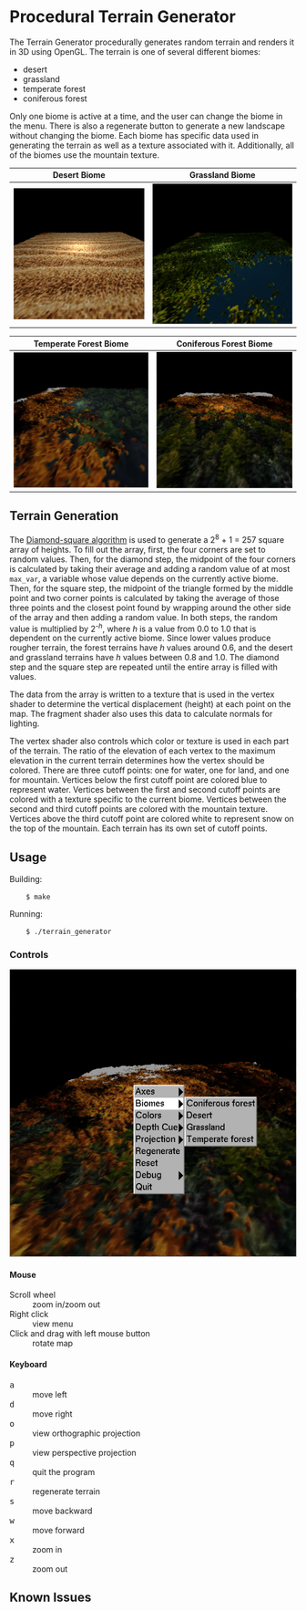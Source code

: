 # Procedural Terrain Generator

The Terrain Generator procedurally generates random terrain and renders it in 3D using OpenGL. The terrain is one of several different biomes:

* desert
* grassland
* temperate forest
* coniferous forest

Only one biome is active at a time, and the user can change the biome in the menu. There is also a regenerate button to generate a new landscape without changing the biome. Each biome has specific data used in generating the terrain as well as a texture associated with it. Additionally, all of the biomes use the mountain texture.

|Desert Biome|Grassland Biome|
| ------------- | ------------- |
| ![screenshot of desert biome](screenshots/desert_biome.png "desert biome")  | ![screenshot of grassland biome](screenshots/grassland_biome.png "grassland biome")  |

|Temperate Forest Biome|Coniferous Forest Biome|
| ------------- | ------------- |
| ![screenshot of temperate forest biome](screenshots/temperate_forest_biome.png "temperate forest biome")  | ![screenshot of coniferous forest biome](screenshots/coniferous_forest_biome.png "coniferous forest biome")  |

## Terrain Generation

The [Diamond-square algorithm](https://en.wikipedia.org/wiki/Diamond-square_algorithm) is used to generate a 2<sup>8</sup> + 1 = 257 square array of heights. To fill out the array, first, the four corners are set to random values. Then, for the diamond step, the midpoint of the four corners is calculated by taking their average and adding a random value of at most `max_var`, a variable whose value depends on the currently active biome. Then, for the square step, the midpoint of the triangle formed by the middle point and two corner points is calculated by taking the average of those three points and the closest point found by wrapping around the other side of the array and then adding a random value. In both steps, the random value is multiplied by 2<sup>-_h_</sup>, where _h_ is a value from 0.0 to 1.0 that is dependent on the currently active biome. Since lower values produce rougher terrain, the forest terrains have _h_ values around 0.6, and the desert and grassland terrains have _h_ values between 0.8 and 1.0. The diamond step and the square step are repeated until the entire array is filled with values.

The data from the array is written to a texture that is used in the vertex shader to determine the vertical displacement (height) at each point on the map. The fragment shader also uses this data to calculate normals for lighting.

The vertex shader also controls which color or texture is used in each part of the terrain. The ratio of the elevation of each vertex to the maximum elevation in the current terrain determines how the vertex should be colored. There are three cutoff points: one for water, one for land, and one for mountain. Vertices below the first cutoff point are colored blue to represent water. Vertices between the first and second cutoff points are colored with a texture specific to the current biome. Vertices between the second and third cutoff points are colored with the mountain texture. Vertices above the third cutoff point are colored white to represent snow on the top of the mountain. Each terrain has its own set of cutoff points.

## Usage

Building:

        $ make

Running:

        $ ./terrain_generator

### Controls

![screenshot of menu](screenshots/menu.png "viewing the menu")

#### Mouse

<dl>
<dt>Scroll wheel</dt>
<dd>zoom in/zoom out</dd>
<dt>Right click</dt>
<dd>view menu</dd>
<dt>Click and drag with left mouse button</dt>
<dd>rotate map</dd>
</dl>

#### Keyboard

<dl>
<dt><kbd>a</kbd></dt>
<dd>move left</dd>
<dt><kbd>d</kbd></dt>
<dd>move right</dd>
<dt><kbd>o</kbd></dt>
<dd>view orthographic projection</dd>
<dt><kbd>p</kbd></dt>
<dd>view perspective projection</dd>
<dt><kbd>q</kbd></dt>
<dd>quit the program</dd>
<dt><kbd>r</kbd></dt>
<dd>regenerate terrain</dd>
<dt><kbd>s</kbd></dt>
<dd>move backward</dd>
<dt><kbd>w</kbd></dt>
<dd>move forward</dd>
<dt><kbd>x</kbd></dt>
<dd>zoom in</dd>
<dt><kbd>z</kbd></dt>
<dd>zoom out</dd>
</dl>

## Known Issues


